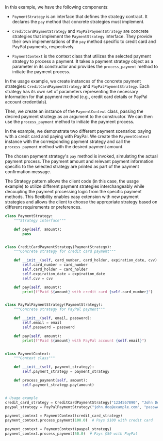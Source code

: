 In this example, we have the following components:

- `PaymentStrategy` is an interface that defines the strategy contract. It
  declares the `pay` method that concrete strategies must implement.

- `CreditCardPaymentStrategy` and `PayPalPaymentStrategy` are concrete
  strategies that implement the `PaymentStrategy` interface. They provide their
  own implementations of the `pay` method specific to credit card and PayPal
  payments, respectively.

- `PaymentContext` is the context class that utilizes the selected payment
  strategy to process a payment. It takes a payment strategy object as a
  parameter in its constructor and provides the `process_payment` method to
  initiate the payment process.

In the usage example, we create instances of the concrete payment strategies:
`CreditCardPaymentStrategy` and `PayPalPaymentStrategy`. Each strategy has its
own set of parameters representing the necessary information for that payment
method (e.g., credit card details or PayPal account credentials).

Then, we create an instance of the `PaymentContext` class, passing the desired
payment strategy as an argument to the constructor. We can then use the
`process_payment` method to initiate the payment process.

In the example, we demonstrate two different payment scenarios: paying with a
credit card and paying with PayPal. We create the `PaymentContext` instance
with the corresponding payment strategy and call the `process_payment` method
with the desired payment amount.

The chosen payment strategy's `pay` method is invoked, simulating the actual
payment process. The payment amount and relevant payment information specific
to the selected strategy are printed as part of the payment confirmation
message.

The Strategy pattern allows the client code (in this case, the usage example)
to utilize different payment strategies interchangeably while decoupling the
payment processing logic from the specific payment methods. This flexibility
enables easy extension with new payment strategies and allows the client to
choose the appropriate strategy based on different requirements or preferences.

```python
class PaymentStrategy:
    """Strategy interface"""

    def pay(self, amount):
        pass


class CreditCardPaymentStrategy(PaymentStrategy):
    """Concrete strategy for credit card payment"""

    def __init__(self, card_number, card_holder, expiration_date, cvv):
        self.card_number = card_number
        self.card_holder = card_holder
        self.expiration_date = expiration_date
        self.cvv = cvv

    def pay(self, amount):
        print(f"Paid ${amount} with credit card {self.card_number}")


class PayPalPaymentStrategy(PaymentStrategy):
    """Concrete strategy for PayPal payment"""

    def __init__(self, email, password):
        self.email = email
        self.password = password

    def pay(self, amount):
        print(f"Paid ${amount} with PayPal account {self.email}")


class PaymentContext:
    """Context class"""

    def __init__(self, payment_strategy):
        self.payment_strategy = payment_strategy

    def process_payment(self, amount):
        self.payment_strategy.pay(amount)


# Usage example
credit_card_strategy = CreditCardPaymentStrategy("1234567890", "John Doe", "12/2023", "123")
paypal_strategy = PayPalPaymentStrategy("john.doe@example.com", "password123")

payment_context = PaymentContext(credit_card_strategy)
payment_context.process_payment(100.0)  # Pays $100 with credit card

payment_context = PaymentContext(paypal_strategy)
payment_context.process_payment(50.0)  # Pays $50 with PayPal
```
